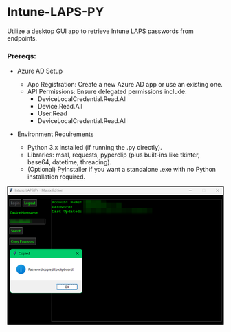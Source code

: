 # Intune-LAPS-PY
Utilize a desktop GUI app to retrieve Intune LAPS passwords from endpoints.

### Prereqs:
- Azure AD Setup
  - App Registration: Create a new Azure AD app or use an existing one.
  - API Permissions: Ensure delegated permissions include:
    - DeviceLocalCredential.Read.All
    - Device.Read.All
    - User.Read
    - DeviceLocalCredential.Read.All

- Environment Requirements
  - Python 3.x installed (if running the .py directly).
  - Libraries: msal, requests, pyperclip (plus built-ins like tkinter, base64, datetime, threading).
  - (Optional) PyInstaller if you want a standalone .exe with no Python installation required.

![Optional Alt Text](https://github.com/spicyrice2077/Intune-LAPS-PY/blob/main/App.png?raw=true)


